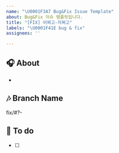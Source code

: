 ```yaml
---
name: "\U0001F3A7 Bug&Fix Issue Template"
about: Bug&Fix 이슈 템플릿입니다.
title: "[FIX] 어쩌고-저쩌고"
labels: "\U0001F41E bug & fix"
assignees: ''

---
```


## 🎧 About
<!-- 해당 이슈에서 할 작업에 대해 설명해 주세요. -->
* 

## 🎶 Branch Name
<!-- 해당 이슈와 관련된 작업을 진행할 브랜치명을 작성해 주세요. -->
fix/#?-

## 🎹 To do
<!-- 해야 할 일을 적어 주세요. -->
- [ ] 

<!-- QA 작업이면 QA Label도 추가하기! -->
